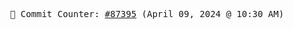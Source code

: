 <p align="center">
    <samp>
        📮 Commit Counter: <a href="https://github.com/Javascript-void0/Javascript-void0/commits/main">#87395</a> (April 09, 2024 @ 10:30 AM)
    </samp>
</p>